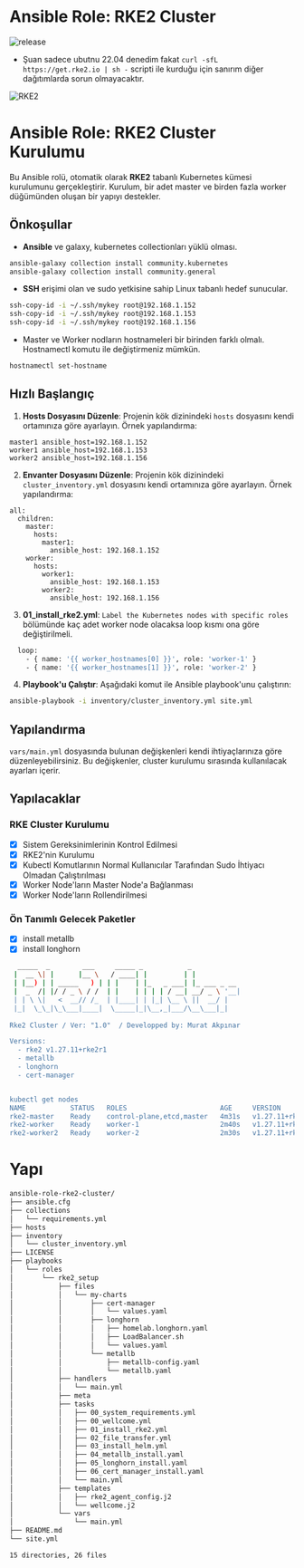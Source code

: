 #  Ansible Role: RKE2 Cluster
![release](https://img.shields.io/badge/release-v1.0-blue)
- Şuan sadece ubutnu 22.04 denedim fakat `curl -sfL https://get.rke2.io | sh -` scripti ile kurduğu için sanırım diğer dağıtımlarda sorun olmayacaktır.


<img src="https://camo.githubusercontent.com/e8b5779608fb6e9487657a97573e6658fa8ad24ac193c00c4424bd5d83b818a1/68747470733a2f2f646f63732e726b65322e696f2f696d672f6c6f676f2d686f72697a6f6e74616c2d726b65322e737667" alt="RKE2" data-canonical-src="https://docs.rke2.io/img/logo-horizontal-rke2.svg" style="max-width: 100%;">


# Ansible Role: RKE2 Cluster Kurulumu

Bu Ansible rolü, otomatik olarak **RKE2** tabanlı Kubernetes kümesi kurulumunu gerçekleştirir. Kurulum, bir adet master ve birden fazla worker düğümünden oluşan bir yapıyı destekler.

## Önkoşullar

- **Ansible** ve galaxy, kubernetes collectionları yüklü olması.

```bash
ansible-galaxy collection install community.kubernetes
ansible-galaxy collection install community.general

```

- **SSH** erişimi olan ve sudo yetkisine sahip Linux tabanlı hedef sunucular.
````bash
ssh-copy-id -i ~/.ssh/mykey root@192.168.1.152
ssh-copy-id -i ~/.ssh/mykey root@192.168.1.153
ssh-copy-id -i ~/.ssh/mykey root@192.168.1.156
````
- Master ve Worker nodların hostnameleri bir birinden farklı olmalı. Hostnamectl komutu ile değiştirmeniz mümkün.
````bash
hostnamectl set-hostname
````

## Hızlı Başlangıç

1. **Hosts Dosyasını Düzenle**: Projenin kök dizinindeki `hosts` dosyasını kendi ortamınıza göre ayarlayın. Örnek yapılandırma:

```
master1 ansible_host=192.168.1.152
worker1 ansible_host=192.168.1.153
worker2 ansible_host=192.168.1.156
```

2. **Envanter Dosyasını Düzenle**: Projenin kök dizinindeki `cluster_inventory.yml` dosyasını kendi ortamınıza göre ayarlayın. Örnek yapılandırma:

```
all:
  children:
    master:
      hosts:
        master1:
          ansible_host: 192.168.1.152
    worker:
      hosts:
        worker1:
          ansible_host: 192.168.1.153
        worker2:
          ansible_host: 192.168.1.156

```
3. **01_install_rke2.yml**: `Label the Kubernetes nodes with specific roles` bölümünde kaç adet worker node olacaksa loop kısmı ona göre değiştirilmeli.
```bash
  loop:
    - { name: '{{ worker_hostnames[0] }}', role: 'worker-1' }
    - { name: '{{ worker_hostnames[1] }}', role: 'worker-2' }
```

4. **Playbook'u Çalıştır**: Aşağıdaki komut ile Ansible playbook'unu çalıştırın:

```bash
ansible-playbook -i inventory/cluster_inventory.yml site.yml
```

## Yapılandırma

`vars/main.yml` dosyasında bulunan değişkenleri kendi ihtiyaçlarınıza göre düzenleyebilirsiniz. Bu değişkenler, cluster kurulumu sırasında kullanılacak ayarları içerir.

## Yapılacaklar

### RKE Cluster Kurulumu
- [x] Sistem Gereksinimlerinin Kontrol Edilmesi
- [X] RKE2'nin Kurulumu
- [X] Kubectl Komutlarının Normal Kullanıcılar Tarafından Sudo İhtiyacı Olmadan Çalıştırılması
- [X] Worker Node'ların Master Node'a Bağlanması
- [X] Worker Node'ların Rollendirilmesi

### Ön Tanımlı Gelecek Paketler
- [X] install metallb
- [X] install longhorn

````bash
  _____  _        ___     _____ _           _            
 |  __ \| |      |__ \   / ____| |         | |           
 | |__) | | _____   ) | | |    | |_   _ ___| |_ ___ _ __ 
 |  _  /| |/ / _ \ / /  | |    | | | | / __| __/ _ \ '__|
 | | \ \|   <  __// /_  | |____| | |_| \__ \ ||  __/ |   
 |_|  \_\_|\_\___|____|  \_____|_|\__,_|___/\__\___|_|   
                                                         
Rke2 Cluster / Ver: "1.0"  / Developped by: Murat Akpınar

Versions:
  - rke2 v1.27.11+rke2r1
  - metallb
  - longhorn
  - cert-manager


kubectl get nodes
NAME           STATUS   ROLES                       AGE     VERSION
rke2-master    Ready    control-plane,etcd,master   4m31s   v1.27.11+rke2r1
rke2-worker    Ready    worker-1                    2m40s   v1.27.11+rke2r1
rke2-worker2   Ready    worker-2                    2m30s   v1.27.11+rke2r1
````


# Yapı

```bash
ansible-role-rke2-cluster/
├── ansible.cfg
├── collections
│   └── requirements.yml
├── hosts
├── inventory
│   └── cluster_inventory.yml
├── LICENSE
├── playbooks
│   └── roles
│       └── rke2_setup
│           ├── files
│           │   └── my-charts
│           │       ├── cert-manager
│           │       │   └── values.yaml
│           │       ├── longhorn
│           │       │   ├── homelab.longhorn.yaml
│           │       │   ├── LoadBalancer.sh
│           │       │   └── values.yaml
│           │       └── metallb
│           │           ├── metallb-config.yaml
│           │           └── metallb.yaml
│           ├── handlers
│           │   └── main.yml
│           ├── meta
│           ├── tasks
│           │   ├── 00_system_requirements.yml
│           │   ├── 00_wellcome.yml
│           │   ├── 01_install_rke2.yml
│           │   ├── 02_file_transfer.yml
│           │   ├── 03_install_helm.yml
│           │   ├── 04_metallb_install.yaml
│           │   ├── 05_longhorn_install.yaml
│           │   ├── 06_cert_manager_install.yaml
│           │   └── main.yml
│           ├── templates
│           │   ├── rke2_agent_config.j2
│           │   └── wellcome.j2
│           └── vars
│               └── main.yml
├── README.md
└── site.yml

15 directories, 26 files
```
